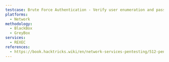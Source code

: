 ```yaml
---
testcase: Brute Force Authentication - Verify user enumeration and password guessing by running: Nmap brute script (nmap -p 512 --script rexec-brute --script-args "userdb=users.txt,passdb=rockyou.txt" <target>), Hydra (hydra -L users.txt -P passwords.txt rexec://<target> -s 512), Medusa (medusa -h <target> -U users.txt -P passwords.txt -M REXEC), Metasploit (auxiliary/scanner/rservices/rexec_login), all attempting Rexec logins with credential lists
platforms: 
  - Network
methodology: 
  - BlackBox
  - GreyBox
services:
  - REXEC
references:
  - https://book.hacktricks.wiki/en/network-services-pentesting/512-pentesting-rexec.html
---
```

